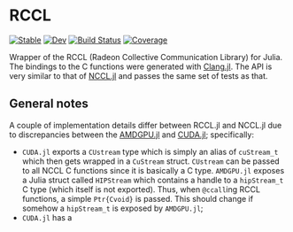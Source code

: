 # RCCL

[![Stable](https://img.shields.io/badge/docs-stable-blue.svg)](https://ffrancesco94.github.io/RCCL.jl/stable/)
[![Dev](https://img.shields.io/badge/docs-dev-blue.svg)](https://ffrancesco94.github.io/RCCL.jl/dev/)
[![Build Status](https://github.com/ffrancesco94/RCCL.jl/actions/workflows/CI.yml/badge.svg?branch=main)](https://github.com/ffrancesco94/RCCL.jl/actions/workflows/CI.yml?query=branch%3Amain)
[![Coverage](https://codecov.io/gh/ffrancesco94/RCCL.jl/branch/main/graph/badge.svg)](https://codecov.io/gh/ffrancesco94/RCCL.jl)

Wrapper of the RCCL (Radeon Collective Communication Library) for Julia.
The bindings to the C functions were generated with [Clang.jl](https://github.com/JuliaInterop/Clang.jl). The API is very similar to that of [NCCL.jl](https://github.com/JuliaGPU/NCCL.jl) and passes
the same set of tests as that.

## General notes

A couple of implementation details differ between RCCL.jl and NCCL.jl
due to discrepancies between the [AMDGPU.jl](https://github.com/JuliaGPU/AMDGPU.jl) and
[CUDA.jl](https://github.com/JuliaGPU/CUDA.jl); specifically:

- `CUDA.jl` exports a `CUstream` type which is simply an alias of `cuStream_t` which
  then gets wrapped in a `CuStream` struct. `CUstream` can be passed to all NCCL
  C functions since it is basically a C type. `AMDGPU.jl` exposes a Julia struct
  called `HIPStream` which contains a handle to a `hipStream_t` C type (which itself
  is not exported). Thus, when `@ccall`ing RCCL functions, a simple `Ptr{Cvoid}`
  is passed. This should change if somehow a `hipStream_t` is exposed by `AMDGPU.jl`;
- `CUDA.jl` has a
